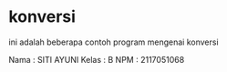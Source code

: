 # konversi
 ini adalah beberapa contoh program mengenai konversi
 
 Nama : SITI AYUNI
 Kelas : B
 NPM : 2117051068
 
 
